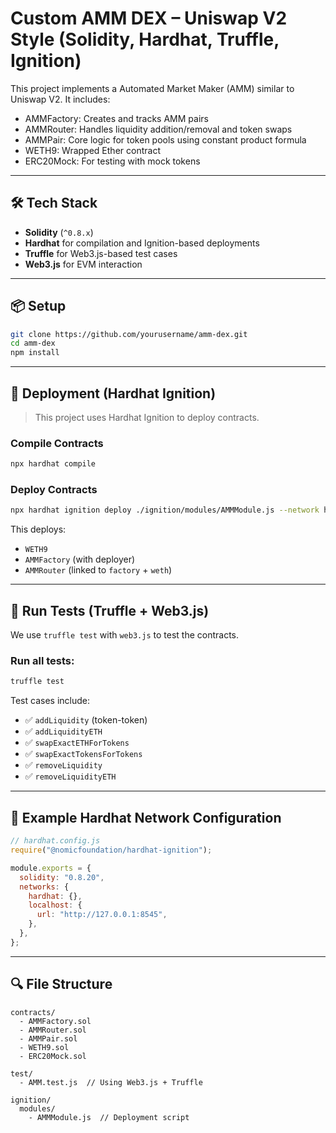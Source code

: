 # Custom AMM DEX – Uniswap V2 Style (Solidity, Hardhat, Truffle, Ignition)

This project implements a Automated Market Maker (AMM) similar to Uniswap V2. It includes:

- AMMFactory: Creates and tracks AMM pairs
- AMMRouter: Handles liquidity addition/removal and token swaps
- AMMPair: Core logic for token pools using constant product formula
- WETH9: Wrapped Ether contract
- ERC20Mock: For testing with mock tokens

---

## 🛠 Tech Stack

- **Solidity** (`^0.8.x`)
- **Hardhat** for compilation and Ignition-based deployments
- **Truffle** for Web3.js-based test cases
- **Web3.js** for EVM interaction

---

## 📦 Setup

```bash
git clone https://github.com/yourusername/amm-dex.git
cd amm-dex
npm install
```

---

## 🚀 Deployment (Hardhat Ignition)

> This project uses Hardhat Ignition to deploy contracts.

### Compile Contracts

```bash
npx hardhat compile
```

### Deploy Contracts

```bash
npx hardhat ignition deploy ./ignition/modules/AMMModule.js --network hardhat
```

This deploys:
- `WETH9`
- `AMMFactory` (with deployer)
- `AMMRouter` (linked to `factory` + `weth`)

---

## 🧪 Run Tests (Truffle + Web3.js)

We use `truffle test` with `web3.js` to test the contracts.

### Run all tests:

```bash
truffle test
```

Test cases include:

- ✅ `addLiquidity` (token-token)
- ✅ `addLiquidityETH`
- ✅ `swapExactETHForTokens`
- ✅ `swapExactTokensForTokens`
- ✅ `removeLiquidity`
- ✅ `removeLiquidityETH`

---

## 🧪 Example Hardhat Network Configuration

```js
// hardhat.config.js
require("@nomicfoundation/hardhat-ignition");

module.exports = {
  solidity: "0.8.20",
  networks: {
    hardhat: {},
    localhost: {
      url: "http://127.0.0.1:8545",
    },
  },
};
```

---

## 🔍 File Structure

```
contracts/
  - AMMFactory.sol
  - AMMRouter.sol
  - AMMPair.sol
  - WETH9.sol
  - ERC20Mock.sol

test/
  - AMM.test.js  // Using Web3.js + Truffle

ignition/
  modules/
    - AMMModule.js  // Deployment script
```
